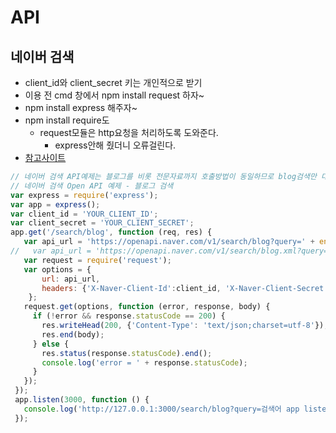 # API

## 네이버 검색

- client_id와 client_secret 키는 개인적으로 받기
- 이용 전 cmd 창에서 npm install request 하자~
- npm install express 해주자~
- npm install require도
  - request모듈은 http요청을 처리하도록 도와준다. 
    - express안해 줬더니 오류걸린다.
- [참고사이트](https://developers.naver.com/docs/search/blog/)

```javascript
// 네이버 검색 API예제는 블로그를 비롯 전문자료까지 호출방법이 동일하므로 blog검색만 대표로 예제를 올렸습니다.
// 네이버 검색 Open API 예제 - 블로그 검색
var express = require('express');
var app = express();
var client_id = 'YOUR_CLIENT_ID';
var client_secret = 'YOUR_CLIENT_SECRET';
app.get('/search/blog', function (req, res) {
   var api_url = 'https://openapi.naver.com/v1/search/blog?query=' + encodeURI(req.query.query); // json 결과
//   var api_url = 'https://openapi.naver.com/v1/search/blog.xml?query=' + encodeURI(req.query.query); // xml 결과
   var request = require('request');
   var options = {
       url: api_url,
       headers: {'X-Naver-Client-Id':client_id, 'X-Naver-Client-Secret': client_secret}
    };
   request.get(options, function (error, response, body) {
     if (!error && response.statusCode == 200) {
       res.writeHead(200, {'Content-Type': 'text/json;charset=utf-8'});
       res.end(body);
     } else {
       res.status(response.statusCode).end();
       console.log('error = ' + response.statusCode);
     }
   });
 });
 app.listen(3000, function () {
   console.log('http://127.0.0.1:3000/search/blog?query=검색어 app listening on port 3000!');
 });
```

